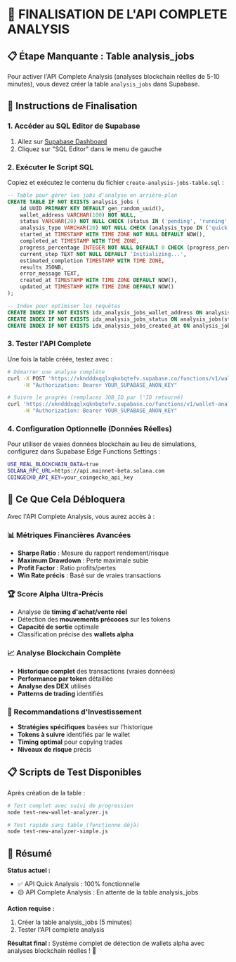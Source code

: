 # 🔧 FINALISATION DE L'API COMPLETE ANALYSIS

## 📋 Étape Manquante : Table analysis_jobs

Pour activer l'API Complete Analysis (analyses blockchain réelles de 5-10 minutes), vous devez créer la table `analysis_jobs` dans Supabase.

## 🚀 Instructions de Finalisation

### 1. Accéder au SQL Editor de Supabase
1. Allez sur [Supabase Dashboard](https://supabase.com/dashboard/project/xkndddxqqlxqknbqtefv/editor)
2. Cliquez sur "SQL Editor" dans le menu de gauche

### 2. Exécuter le Script SQL
Copiez et exécutez le contenu du fichier `create-analysis-jobs-table.sql` :

```sql
-- Table pour gérer les jobs d'analyse en arrière-plan
CREATE TABLE IF NOT EXISTS analysis_jobs (
    id UUID PRIMARY KEY DEFAULT gen_random_uuid(),
    wallet_address VARCHAR(100) NOT NULL,
    status VARCHAR(20) NOT NULL CHECK (status IN ('pending', 'running', 'completed', 'failed')),
    analysis_type VARCHAR(20) NOT NULL CHECK (analysis_type IN ('quick', 'complete')),
    started_at TIMESTAMP WITH TIME ZONE NOT NULL DEFAULT NOW(),
    completed_at TIMESTAMP WITH TIME ZONE,
    progress_percentage INTEGER NOT NULL DEFAULT 0 CHECK (progress_percentage >= 0 AND progress_percentage <= 100),
    current_step TEXT NOT NULL DEFAULT 'Initializing...',
    estimated_completion TIMESTAMP WITH TIME ZONE,
    results JSONB,
    error_message TEXT,
    created_at TIMESTAMP WITH TIME ZONE DEFAULT NOW(),
    updated_at TIMESTAMP WITH TIME ZONE DEFAULT NOW()
);

-- Index pour optimiser les requêtes
CREATE INDEX IF NOT EXISTS idx_analysis_jobs_wallet_address ON analysis_jobs(wallet_address);
CREATE INDEX IF NOT EXISTS idx_analysis_jobs_status ON analysis_jobs(status);
CREATE INDEX IF NOT EXISTS idx_analysis_jobs_created_at ON analysis_jobs(created_at);
```

### 3. Tester l'API Complete

Une fois la table créée, testez avec :

```bash
# Démarrer une analyse complète
curl -X POST 'https://xkndddxqqlxqknbqtefv.supabase.co/functions/v1/wallet-analyzer/complete/HN7cABqLq46Es1jh92dQQisAq662SmxELLLsHHe4YWrH' \
     -H "Authorization: Bearer YOUR_SUPABASE_ANON_KEY"

# Suivre le progrès (remplacez JOB_ID par l'ID retourné)
curl 'https://xkndddxqqlxqknbqtefv.supabase.co/functions/v1/wallet-analyzer/status/JOB_ID' \
     -H "Authorization: Bearer YOUR_SUPABASE_ANON_KEY"
```

### 4. Configuration Optionnelle (Données Réelles)

Pour utiliser de vraies données blockchain au lieu de simulations, configurez dans Supabase Edge Functions Settings :

```bash
USE_REAL_BLOCKCHAIN_DATA=true
SOLANA_RPC_URL=https://api.mainnet-beta.solana.com
COINGECKO_API_KEY=your_coingecko_api_key
```

## 🎯 Ce Que Cela Débloquera

Avec l'API Complete Analysis, vous aurez accès à :

### 📊 Métriques Financières Avancées
- **Sharpe Ratio** : Mesure du rapport rendement/risque
- **Maximum Drawdown** : Perte maximale subie  
- **Profit Factor** : Ratio profits/pertes
- **Win Rate précis** : Basé sur de vraies transactions

### 🏆 Score Alpha Ultra-Précis
- Analyse de **timing d'achat/vente réel**
- Détection des **mouvements précoces** sur les tokens
- **Capacité de sortie** optimale
- Classification précise des **wallets alpha**

### 📈 Analyse Blockchain Complète
- **Historique complet** des transactions (vraies données)
- **Performance par token** détaillée
- **Analyse des DEX** utilisés
- **Patterns de trading** identifiés

### 🎯 Recommandations d'Investissement
- **Stratégies spécifiques** basées sur l'historique
- **Tokens à suivre** identifiés par le wallet
- **Timing optimal** pour copying trades
- **Niveaux de risque** précis

## 📋 Scripts de Test Disponibles

Après création de la table :

```bash
# Test complet avec suivi de progression
node test-new-wallet-analyzer.js

# Test rapide sans table (fonctionne déjà)
node test-new-analyzer-simple.js
```

## 🚀 Résumé

**Status actuel :**
- ✅ API Quick Analysis : 100% fonctionnelle
- 🟡 API Complete Analysis : En attente de la table analysis_jobs

**Action requise :**
1. Créer la table analysis_jobs (5 minutes)
2. Tester l'API complete analysis

**Résultat final :**
Système complet de détection de wallets alpha avec analyses blockchain réelles ! 🎉
